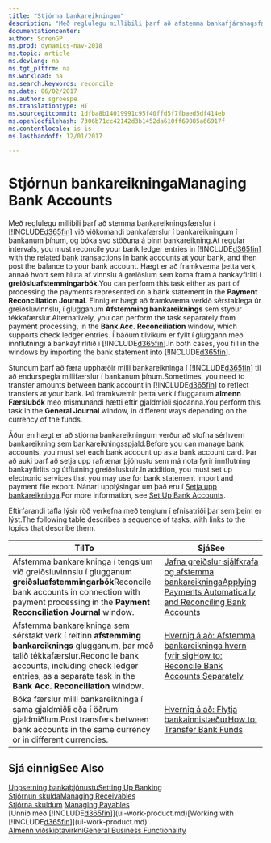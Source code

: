 ```yaml
---
title: "Stjórna bankareikningum"
description: "Með reglulegu millibili þarf að afstemma bankafjárahagsfærslur í Dynamics NAV við viðkomandi bankafærslur á bankareikningunum þínum."
documentationcenter: 
author: SorenGP
ms.prod: dynamics-nav-2018
ms.topic: article
ms.devlang: na
ms.tgt_pltfrm: na
ms.workload: na
ms.search.keywords: reconcile
ms.date: 06/02/2017
ms.author: sgroespe
ms.translationtype: HT
ms.sourcegitcommit: 1dfba8b14019991c95f40ffd5f7fbaed5df414eb
ms.openlocfilehash: 7306b71cc42142d3b1452da610ff69085a66917f
ms.contentlocale: is-is
ms.lasthandoff: 12/01/2017

---
```

# <a name="managing-bank-accounts"></a><span data-ttu-id="e85d2-103">Stjórnun bankareikninga</span><span class="sxs-lookup"><span data-stu-id="e85d2-103">Managing Bank Accounts</span></span>
<span data-ttu-id="e85d2-104">Með reglulegu millibili þarf að stemma bankareikningsfærslur í [!INCLUDE[d365fin](includes/d365fin_md.md)] við viðkomandi bankafærslur í bankareikningum í bankanum þínum, og bóka svo stöðuna á þinn bankareikning.</span><span class="sxs-lookup"><span data-stu-id="e85d2-104">At regular intervals, you must reconcile your bank ledger entries in [!INCLUDE[d365fin](includes/d365fin_md.md)] with the related bank transactions in bank accounts at your bank, and then post the balance to your bank account.</span></span> <span data-ttu-id="e85d2-105">Hægt er að framkvæma þetta verk, annað hvort sem hluta af vinnslu á greiðslum sem koma fram á bankayfirliti í **greiðsluafstemmingarbók**.</span><span class="sxs-lookup"><span data-stu-id="e85d2-105">You can perform this task either as part of processing the payments represented on a bank statement in the **Payment Reconciliation Journal**.</span></span> <span data-ttu-id="e85d2-106">Einnig er hægt að framkvæma verkið sérstaklega úr greiðsluvinnslu, í glugganum **Afstemming bankareiknings** sem styður tékkafærslur.</span><span class="sxs-lookup"><span data-stu-id="e85d2-106">Alternatively, you can perform the task separately from payment processing, in the **Bank Acc. Reconciliation** window, which supports check ledger entries.</span></span> <span data-ttu-id="e85d2-107">Í báðum tilvikum er fyllt í gluggann með innflutningi á bankayfirlitið í [!INCLUDE[d365fin](includes/d365fin_md.md)].</span><span class="sxs-lookup"><span data-stu-id="e85d2-107">In both cases, you fill in the windows by importing the bank statement into [!INCLUDE[d365fin](includes/d365fin_md.md)].</span></span>

<span data-ttu-id="e85d2-108">Stundum þarf að færa upphæðir milli bankareikninga í [!INCLUDE[d365fin](includes/d365fin_md.md)] til að endurspegla millifærslur í bankanum þínum.</span><span class="sxs-lookup"><span data-stu-id="e85d2-108">Sometimes, you need to transfer amounts between bank account in [!INCLUDE[d365fin](includes/d365fin_md.md)] to reflect transfers at your bank.</span></span> <span data-ttu-id="e85d2-109">Þú framkvæmir þetta verk í flugganum **almenn Færslubók** með mismunandi hætti eftir gjaldmiðli sjóðanna.</span><span class="sxs-lookup"><span data-stu-id="e85d2-109">You perform this task in the **General Journal** window, in different ways depending on the currency of the funds.</span></span>

<span data-ttu-id="e85d2-110">Áður en hægt er að stjórna bankareikningum verður að stofna sérhvern bankareikning sem bankareikningsspjald.</span><span class="sxs-lookup"><span data-stu-id="e85d2-110">Before you can manage bank accounts, you must set each bank account up as a bank account card.</span></span> <span data-ttu-id="e85d2-111">Þar að auki þarf að setja upp rafrænar þjónustu sem má nota fyrir innflutning bankayfirlits og útflutning greiðsluskrár.</span><span class="sxs-lookup"><span data-stu-id="e85d2-111">In addition, you must set up electronic services that you may use for bank statement import and payment file export.</span></span> <span data-ttu-id="e85d2-112">Nánari upplýsingar um það eru í [Setja upp bankareikninga](bank-setup-banking.md).</span><span class="sxs-lookup"><span data-stu-id="e85d2-112">For more information, see [Set Up Bank Accounts](bank-setup-banking.md).</span></span>

<span data-ttu-id="e85d2-113">Eftirfarandi tafla lýsir röð verkefna með tenglum í efnisatriði þar sem þeim er lýst.</span><span class="sxs-lookup"><span data-stu-id="e85d2-113">The following table describes a sequence of tasks, with links to the topics that describe them.</span></span>

| <span data-ttu-id="e85d2-114">Til</span><span class="sxs-lookup"><span data-stu-id="e85d2-114">To</span></span> | <span data-ttu-id="e85d2-115">Sjá</span><span class="sxs-lookup"><span data-stu-id="e85d2-115">See</span></span> |
| --- | --- |
| <span data-ttu-id="e85d2-116">Afstemma bankareikninga í tengslum við greiðsluvinnslu í glugganum **greiðsluafstemmingarbók**</span><span class="sxs-lookup"><span data-stu-id="e85d2-116">Reconcile bank accounts in connection with payment processing in the **Payment Reconciliation Journal** window.</span></span> |[<span data-ttu-id="e85d2-117">Jafna greiðslur sjálfkrafa og afstemma bankareikninga</span><span class="sxs-lookup"><span data-stu-id="e85d2-117">Applying Payments Automatically and Reconciling Bank Accounts</span></span>](receivables-apply-payments-auto-reconcile-bank-accounts.md) |
| <span data-ttu-id="e85d2-118">Afstemma bankareikninga sem sérstakt verk í reitinn **afstemming bankareiknings** glugganum, þar með talið tékkafærslur.</span><span class="sxs-lookup"><span data-stu-id="e85d2-118">Reconcile bank accounts, including check ledger entries, as a separate task in the **Bank Acc. Reconciliation** window.</span></span> |[<span data-ttu-id="e85d2-119">Hvernig á að: Afstemma bankareikninga hvern fyrir sig</span><span class="sxs-lookup"><span data-stu-id="e85d2-119">How to: Reconcile Bank Accounts Separately</span></span>](bank-how-reconcile-bank-accounts-separately.md) |
| <span data-ttu-id="e85d2-120">Bóka færslur milli bankareikninga í sama gjaldmiðli eða í öðrum gjaldmiðlum.</span><span class="sxs-lookup"><span data-stu-id="e85d2-120">Post transfers between bank accounts in the same currency or in different currencies.</span></span> |[<span data-ttu-id="e85d2-121">Hvernig á að: Flytja bankainnistæður</span><span class="sxs-lookup"><span data-stu-id="e85d2-121">How to: Transfer Bank Funds</span></span>](bank-how-transfer-bank-funds.md) |

## <a name="see-also"></a><span data-ttu-id="e85d2-122">Sjá einnig</span><span class="sxs-lookup"><span data-stu-id="e85d2-122">See Also</span></span>
[<span data-ttu-id="e85d2-123">Uppsetning bankaþjónustu</span><span class="sxs-lookup"><span data-stu-id="e85d2-123">Setting Up Banking</span></span>](bank-setup-banking.md)  
[<span data-ttu-id="e85d2-124">Stjórnun skulda</span><span class="sxs-lookup"><span data-stu-id="e85d2-124">Managing Receivables</span></span>](receivables-manage-receivables.md)  
<span data-ttu-id="e85d2-125">[Stjórna skuldum](payables-manage-payables.md)  </span><span class="sxs-lookup"><span data-stu-id="e85d2-125">[Managing Payables](payables-manage-payables.md)  </span></span>  
<span data-ttu-id="e85d2-126">[Unnið með [!INCLUDE[d365fin](includes/d365fin_md.md)]](ui-work-product.md)</span><span class="sxs-lookup"><span data-stu-id="e85d2-126">[Working with [!INCLUDE[d365fin](includes/d365fin_md.md)]](ui-work-product.md)</span></span>  
[<span data-ttu-id="e85d2-127">Almenn viðskiptavirkni</span><span class="sxs-lookup"><span data-stu-id="e85d2-127">General Business Functionality</span></span>](ui-across-business-areas.md)  

